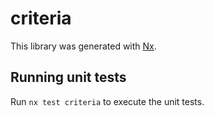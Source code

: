 # criteria

This library was generated with [Nx](https://nx.dev).

## Running unit tests

Run `nx test criteria` to execute the unit tests.
